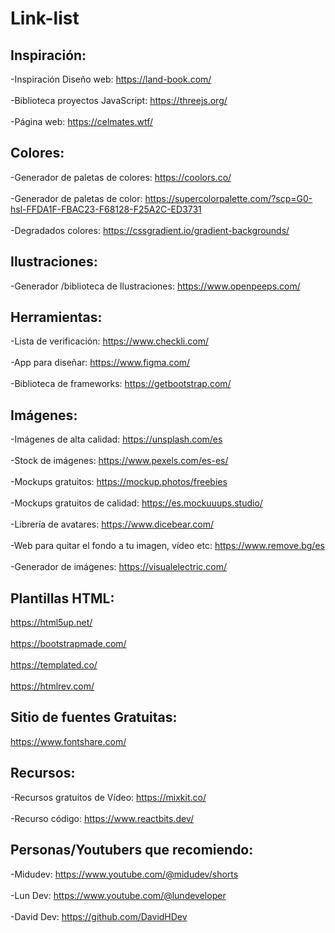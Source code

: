 # Link-list

## Inspiración:

-Inspiración Diseño web: https://land-book.com/<br><br>
-Biblioteca  proyectos JavaScript: https://threejs.org/<br><br>
-Página web: https://celmates.wtf/

## Colores: 

-Generador de paletas de colores: https://coolors.co/<br><br>
-Generador de paletas de color: https://supercolorpalette.com/?scp=G0-hsl-FFDA1F-FBAC23-F68128-F25A2C-ED3731<br><br>
-Degradados colores: https://cssgradient.io/gradient-backgrounds/

## Ilustraciones:

-Generador /biblioteca de Ilustraciones: https://www.openpeeps.com/

## Herramientas:

-Lista de verificación: https://www.checkli.com/<br><br>
-App para diseñar:  https://www.figma.com/<br><br>
-Biblioteca de frameworks: https://getbootstrap.com/

## Imágenes:

-Imágenes de alta calidad: https://unsplash.com/es<br><br>
-Stock de imágenes: https://www.pexels.com/es-es/<br><br>
-Mockups gratuitos: https://mockup.photos/freebies<br><br>
-Mockups gratuitos de calidad: https://es.mockuuups.studio/<br><br>
-Librería de avatares: https://www.dicebear.com/<br><br>
-Web para quitar el fondo a tu imagen, vídeo etc:  https://www.remove.bg/es<br><br>
-Generador de imágenes: https://visualelectric.com/

## Plantillas HTML:

https://html5up.net/<br><br>
https://bootstrapmade.com/<br><br>
https://templated.co/<br><br>
https://htmlrev.com/

## Sitio de fuentes Gratuitas:

https://www.fontshare.com/

## Recursos:

-Recursos gratuitos de Vídeo: https://mixkit.co/<br><br>
-Recurso código: https://www.reactbits.dev/

## Personas/Youtubers que recomiendo:

-Midudev: https://www.youtube.com/@midudev/shorts<br><br>
-Lun Dev: https://www.youtube.com/@lundeveloper<br><br>
-David Dev: https://github.com/DavidHDev
